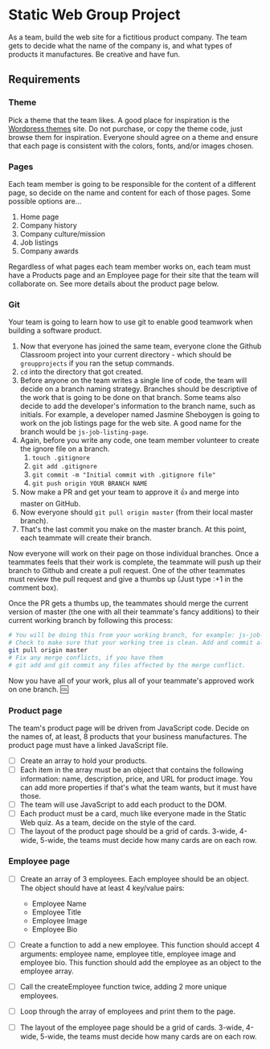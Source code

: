 # Static Web Group Project

As a team, build the web site for a fictitious product company. The team gets to decide what the name of the company is, and what types of products it manufactures. Be creative and have fun.

## Requirements

### Theme

Pick a theme that the team likes. A good place for inspiration is the [Wordpress themes](https://wordpress.org/themes/) site. Do not purchase, or copy the theme code, just browse them for inspiration. Everyone should agree on a theme and ensure that each page is consistent with the colors, fonts, and/or images chosen.

### Pages
Each team member is going to be responsible for the content of a different page, so decide on the name and content for each of those pages. Some possible options are...

1. Home page
1. Company history
1. Company culture/mission
1. Job listings
1. Company awards

Regardless of what pages each team member works on, each team must have a Products page and an Employee page for their site that the team will collaborate on. See more details about the product page below.

### Git
Your team is going to learn how to use git to enable good teamwork when building a software product.

1. Now that everyone has joined the same team, everyone clone the Github Classroom project into your current directory - which should be `groupprojects` if you ran the setup commands.
1. `cd` into the directory that got created.
1. Before anyone on the team writes a single line of code, the team will decide on a branch naming strategy. Branches should be descriptive of the work that is going to be done on that branch. Some teams also decide to add the developer's information to the branch name, such as initials. For example, a developer named Jasmine Sheboygen is going to work on the job listings page for the web site. A good name for the branch would be `js-job-listing-page`.
1. Again, before you write any code, one team member volunteer to create the  ignore file on a branch.
    1. `touch .gitignore`
    1. `git add .gitignore`
    1. `git commit -m "Initial commit with .gitignore file"`
    1. `git push origin YOUR BRANCH NAME`
1. Now make a PR and get your team to approve it :+1: and merge into master on GitHub.
1. Now everyone should `git pull origin master` (from their local master branch).
1. That's the last commit you make on the master branch. At this point, each teammate will create their branch.

Now everyone will work on their page on those individual branches. Once a teammates feels that their work is complete, the teammate will push up their branch to Github and create a pull request. One of the other teammates must review the pull request and give a thumbs up (Just type :+1 in the comment box).

Once the PR gets a thumbs up, the teammates should merge the current version of master (the one with all their teammate's fancy additions) to their current working branch by following this process:

```bash
# You will be doing this from your working branch, for example: js-job-listing-page
# Check to make sure that your working tree is clean. Add and commit all that you need to.
git pull origin master
# Fix any merge conflicts, if you have them
# git add and git commit any files affected by the merge conflict.
```

Now you have all of your work, plus all of your teammate's approved work on one branch. :cool:

### Product page

The team's product page will be driven from JavaScript code. Decide on the names of, at least, 8 products that your business manufactures. The product page must have a linked JavaScript file.

- [ ] Create an array to hold your products.
- [ ] Each item in the array must be an object that contains the following information: name, description, price, and URL for product image. You can add more properties if that's what the team wants, but it must have those.
- [ ] The team will use JavaScript to add each product to the DOM.
- [ ] Each product must be a card, much like everyone made in the Static Web quiz. As a team, decide on the style of the card.
- [ ] The layout of the product page should be a grid of cards. 3-wide, 4-wide, 5-wide, the teams must decide how many cards are on each row.

### Employee page

- [ ] Create an array of 3 employees. Each employee should be an object. The object should have at least 4 key/value pairs: 
    - Employee Name
    - Employee Title
    - Employee Image
    - Employee Bio
- [ ] Create a function to add a new employee. This function should accept 4 arguments: employee name, employee title, employee image and employee bio. This function should add the employee as an object to the employee array.
- [ ] Call the createEmployee function twice, adding 2 more unique employees.
- [ ] Loop through the array of employees and print them to the page. 
- [ ] The layout of the employee page should be a grid of cards. 3-wide, 4-wide, 5-wide, the teams must decide how many cards are on each row.

